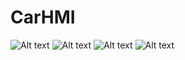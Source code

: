 # CarHMI


![Alt text](http://kp27112.zut.edu.pl/images/example/ss1.png "Client window")
![Alt text](http://kp27112.zut.edu.pl/images/example/ss1.png "Client window")
![Alt text](http://kp27112.zut.edu.pl/images/example/ss1.png "Client window")
![Alt text](http://kp27112.zut.edu.pl/images/example/ss1.png "Client window")
